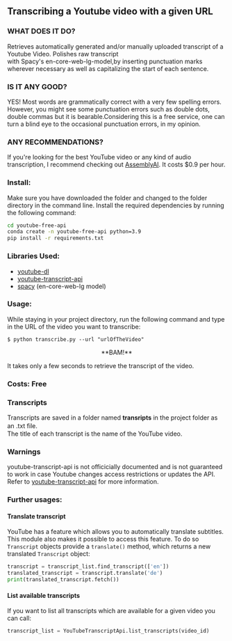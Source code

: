## Transcribing a Youtube video with a given URL
### WHAT DOES IT DO?
Retrieves automatically generated and/or manually uploaded transcript of a Youtube Video. Polishes raw transcript   
with Spacy's en-core-web-lg-model,by inserting punctuation marks wherever necessary as well as capitalizing the start of each sentence.
### IS IT ANY GOOD?
YES! Most words are grammatically correct with a very few spelling errors. However, you might see some punctuation errors such as double dots, double commas but it is bearable.Considering this is a free service, one can turn a blind eye to the occasional punctuation errors, in my opinion.
### ANY RECOMMENDATIONS?
 If you're looking for the best YouTube video or any kind of audio transcription, I recommend checking out [AssemblyAI](https://www.assemblyai.com/). It costs $0.9 per hour.
### Install:
Make sure you have downloaded the folder and changed to the folder directory in the command line. Install the required dependencies by running the following command:
```bash
cd youtube-free-api
conda create -n youtube-free-api python=3.9
pip install -r requirements.txt
``` 
### Libraries Used:
* [youtube-dl](https://ytdl-org.github.io/youtube-dl/index.html)
* [youtube-transcript-api](https://github.com/jdepoix/youtube-transcript-api)
* [spacy](https://spacy.io/) (en-core-web-lg model)

### Usage:
While staying in your project directory, run the following command and type in the URL of the video you want to transcribe:
```
$ python transcribe.py --url "urlOfTheVideo"
```
<p align="center">
**BAM!**
</p>
It takes only a few seconds to retrieve the transcript of the video. 

### Costs: Free
### Transcripts
Transcripts are saved in a folder named **transripts** in the project folder as an .txt file.　  
The title of each transcript is the name of the YouTube video.
### Warnings
youtube-transcript-api is not officicially documented and is not guaranteed to work in case Youtube changes access restrictions or updates the API.
Refer to [youtube-transcript-api](https://github.com/jdepoix/youtube-transcript-api) for more information.
### Further usages:
#### Translate transcript

YouTube has a feature which allows you to automatically translate subtitles. This module also makes it possible to access this feature. To do so `Transcript` objects provide a `translate()` method, which returns a new translated `Transcript` object:

```python
transcript = transcript_list.find_transcript(['en'])
translated_transcript = transcript.translate('de')
print(translated_transcript.fetch())
```
#### List available transcripts

If you want to list all transcripts which are available for a given video you can call:

```python
transcript_list = YouTubeTranscriptApi.list_transcripts(video_id)
